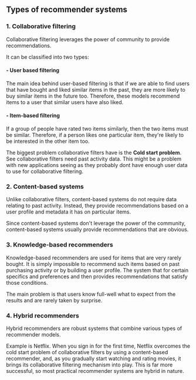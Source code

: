 ## Types of recommender systems

### 1. Collaborative filtering

Collaborative filtering leverages the power of community to provide recommendations.

It can be classified into two types:

  #### - User based filtering
 The main idea behind user-based filtering is that if we are able to find users that have
bought and liked similar items in the past, they are more likely to buy similar items in the
future too.
Therefore, these models recommend items to a user that similar users have also
liked.

  #### - Item-based filtering
 If a group of people have rated two items similarly, then the two items must be similar.
Therefore, if a person likes one particular item, they're likely to be interested in the other
item too.


The biggest problem collaborative filters have is the **Cold start problem**. See collaborative filters need past activity data. This might be a problem with new applications seeing as they probably dont have enough user data to use for collaborative filtering.


### 2. Content-based systems
  Unlike collaborative filters, content-based systems do not require data relating to past
activity. Instead, they provide recommendations based on a user profile and metadata it
has on particular items.

  Since content-based systems don't leverage the power of the community, content-based systems usually provide recommendations that are obvious.
  

### 3. Knowledge-based recommenders
  Knowledge-based recommenders are used for items that are very rarely bought. It is simply
impossible to recommend such items based on past purchasing activity or by building a
user profile. 
  The system that for certain specifics and preferences and then provides recommendations that satisfy those conditions.
  
  The main problem is that users know full-well what to expect from the results and are rarely taken by surprise.


### 4. Hybrid recommenders
  Hybrid recommenders are robust systems that combine various types
of recommender models.

  Example is Netflix. When you sign in for the first time, Netflix overcomes the cold start problem of collaborative filters by using a content-based recommender, and, as you gradually start watching and rating movies, it brings its collaborative filtering mechanism into play. This is far more successful, so most practical recommender systems are hybrid in nature.
